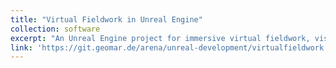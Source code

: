 ```yaml
---
title: "Virtual Fieldwork in Unreal Engine"
collection: software
excerpt: "An Unreal Engine project for immersive virtual fieldwork, visualizing 3D meshes of photogrammetrically reconstructed seafloor and bathymetry. While possible to be used on a desktop PC, and virtual reality using head-mounted displays (e.g. Oculus Rift, HTC Vive), this project was built for the ARENA2 as a tool for collaborative work in a spatially immersive environment. This tool enables immersive exploration and quantitative measurement of seafloor models using a toolbox for geoscientific sensemaking including determining coordinates, distance and height-measurement, clipping boxes, and strike and dip.<br>DOI: <a href='https://doi.org/10.3289/SW_6_2024'>10.3289/SW_6_2024</a>"
link: 'https://git.geomar.de/arena/unreal-development/virtualfieldwork'
---
```



